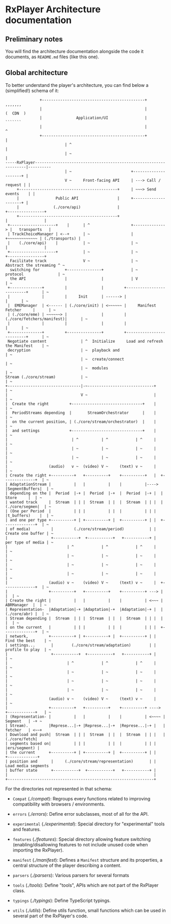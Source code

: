 # RxPlayer Architecture documentation ##########################################

## Preliminary notes ###########################################################

You will find the architecture documentation alongside the code it documents,
as `README.md` files (like this one).


## Global architecture #########################################################

To better understand the player's architecture, you can find below a
(simplified!) schema of it:

```
               +---------------------------------------------+              ,,,,,,,
               |                                             |             (  CDN  )
               |               Application/UI                |              ```````
               |                                             |                 ^
               +---------------------------------------------+                 |
                          | ^                                                  |
                          | ~                                                  |
-----RxPlayer------------------------------------------------------------------|----------
                          | ~                          +---------------------+ |
                          V ~     Front-facing API     | ---> Call / request | |
     +-------------------------------------------+     | ~~~> Send events    | |
     |                Public API                 |     +---------------------+ |
     |               (./core/api)                |                      +----------------+
     +-------------------------------------------+                      |                |
 +--------------------+    |      | ^                  +--------------> |   transports   |
 | TrackChoiceManager | <--+      | ~                  | +~~~~~~~~~~~~~ | (./transports) |
 |    (./core/api)    |           | ~                  | ~              |                |
 +--------------------+           | ~                  | ~              +----------------+
  Facilitate track                V ~                  | ~     Abstract the streaming ^ ~
  switching for           +---------------+            | ~     protocol               | ~
  the API                 |               |            | V                            | ~
 +--------------+         |               |         +--------------------------+      | ~
 |              |         |     Init      | ------> |                          |      | ~
 |  EMEManager  | <------ | (./core/init) | <~~~~~~ |     Manifest Fetcher     |      | ~
 | (./core/eme) | ~~~~~~> |               |         |(./core/fetchers/manifest)|      | ~
 |              |         |               |         |                          |      | ~
 +--------------+         +---------------+         +--------------------------+      | ~
 Negotiate content               | ^  Initialize     Load and refresh the Manifest    | ~
 decryption                      | ~  playback and                                    | ~
                                 | ~  create/connect                                  | ~
                                 | ~  modules                                         | ~
Stream (./core/stream)           | ~                                                  | ~
+--------------------------------|-~-----------------------------+                    | ~
|                                V ~                             |                    | ~
|  Create the right         +-------------------------------+    |                    | ~
|  PeriodStreams depending  |       StreamOrchestrator      |    |                    | ~
|  on the current position, | (./core/stream/orchestrator)  |    |                    | ~
|  and settings             +-------------------------------+    |                    | ~
|                            | ^          | ^            | ^     |                    | ~
|                            | ~          | ~            | ~     |                    | ~
|                            | ~          | ~            | ~     |                    | ~
|                  (audio)   v ~  (video) V ~     (text) v ~     |                    | ~
| Create the right +----------+   +----------+    +----------+   |  +--------------+  | ~
| AdaptationStream |          |   |          |    |          |----> |SegmentBuffers|  | ~
| depending on the |  Period  |-+ |  Period  |-+  |  Period  |-+ |  |    Store     |  | ~
| wanted track     |  Stream  | | |  Stream  | |  |  Stream  | | |  |(./core/segmen|  | ~
| (One per Period  |          | | |          | |  |          | | |  |t_buffers)    |  | ~
| and one per type +----------+ | +----------+ |  +----------+ | |  +--------------+  | ~
| of media)         |         (./core/stream/period)           | |  Create one buffer | ~
|                   +-----------+  +-----------+   +-----------+ |  per type of media | ~
|                          | ^            | ^            | ^     |                    | ~
|                          | ~            | ~            | ~     |                    | ~
|                          | ~            | ~            | ~     |                    | ~
|                          | ~            | ~            | ~     |                    | ~
|                  (audio) v ~    (video) V ~     (text) v ~     |  +--------------+  | ~
|                  +----------+   +----------+    +----------+ ---> |              |  | ~
| Create the right |          |   |          |    |          | <~~~ |  ABRManager  |  | ~
| Representation-  |Adaptation|-+ |Adaptation|-+  |Adaptation|-+ |  | (./core/abr) |  | ~
| Stream depending |  Stream  | | |  Stream  | |  |  Stream  | | |  |              |  | ~
| on the current   |          | | |          | |  |          | | |  +--------------+  | ~
| network,         +----------+ | +----------+ |  +----------+ | |   Find the best    | ~
| settings...       |        (./core/stream/adaptation)        | |   profile to play  | ~
|                   +-----------+  +-----------+   +-----------+ |                    | ~
|                          | ^            | ^            | ^     |                    | ~
|                          | ~            | ~            | ~     |                    | ~
|                          | ~            | ~            | ~     |                    | ~
|                          | ~            | ~            | ~     |                    | ~
|                  (audio) v ~    (video) V ~     (text) v ~     |                    | ~
|                  +----------+   +----------+    +----------+ ----> +------------+   | ~
| (Representation- |          |   |          |    |          | <~~~~ |   Segment   | -+ ~
| Stream).         |Represe...|-+ |Represe...|-+  |Represe...|-+ |   |   fetcher   | <~~+
| Download and push|  Stream  | | |  Stream  | |  |  Stream  | | |   |(./core/fetch|
| segments based on|          | | |          | |  |          | | |   |ers/segment) |
| the current      +----------+ | +----------+ |  +----------+ | |   +-------------+
| position and      |     (./core/stream/representation)       | |   Load media segments
| buffer state      +-----------+  +-----------+   +-----------+ |
|                                                                |
+----------------------------------------------------------------+
```

For the directories not represented in that schema:

  - `Compat` (_./compat_): Regroups every functions related to improving
    compatibility with browsers / environments.

  - `errors` (_./errors_): Define error subclasses, most of all for the API.

  - `experimental` (_./experimental_): Special directory for "experimental" tools
     and features.

  - `features` (_./features_): Special directory allowing feature switching
    (enabling/disallowing features to not include unused code when importing the
    RxPlayer).

  - `manifest` (_./manifest_): Defines a `Manifest` structure and its
    properties, a central structure of the player describing a content.

  - `parsers` (_./parsers_): Various parsers for several formats

  - `tools` (_./tools_): Define "tools", APIs which are not part of the RxPlayer
    class.

  - `typings` (_./typings_): Define TypeScript typings.

  - `utils` (_./utils_): Define utils function, small functions which can be
    used in several part of the RxPlayer's code.
